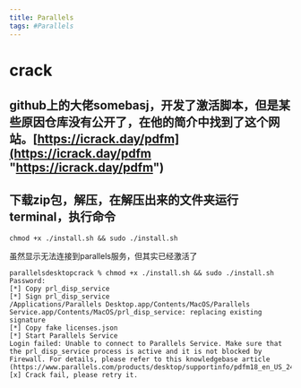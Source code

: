 ```yaml
---
title: Parallels
tags: #Parallels
---
```


# crack 
## github上的大佬somebasj，开发了激活脚本，但是某些原因仓库没有公开了，在他的简介中找到了这个网站。[https://icrack.day/pdfm](https://icrack.day/pdfm "https://icrack.day/pdfm")

## 下载zip包，解压，在解压出来的文件夹运行terminal，执行命令

```
chmod +x ./install.sh && sudo ./install.sh
```

虽然显示无法连接到parallels服务，但其实已经激活了

```
parallelsdesktopcrack % chmod +x ./install.sh && sudo ./install.sh
Password:
[*] Copy prl_disp_service
[*] Sign prl_disp_service
/Applications/Parallels Desktop.app/Contents/MacOS/Parallels Service.app/Contents/MacOS/prl_disp_service: replacing existing signature
[*] Copy fake licenses.json
[*] Start Parallels Service
Login failed: Unable to connect to Parallels Service. Make sure that the prl_disp_service process is active and it is not blocked by Firewall. For details, please refer to this knowledgebase article (https://www.parallels.com/products/desktop/supportinfo/pdfm18_en_US_249).
[x] Crack fail, please retry it.
```